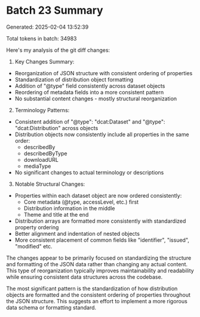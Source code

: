 # Batch 23 Summary

Generated: 2025-02-04 13:52:39

Total tokens in batch: 34983

Here's my analysis of the git diff changes:

1. Key Changes Summary:
- Reorganization of JSON structure with consistent ordering of properties
- Standardization of distribution object formatting
- Addition of "@type" field consistently across dataset objects
- Reordering of metadata fields into a more consistent pattern
- No substantial content changes - mostly structural reorganization

2. Terminology Patterns:
- Consistent addition of "@type": "dcat:Dataset" and "@type": "dcat:Distribution" across objects
- Distribution objects now consistently include all properties in the same order:
  - describedBy
  - describedByType
  - downloadURL
  - mediaType
- No significant changes to actual terminology or descriptions

3. Notable Structural Changes:
- Properties within each dataset object are now ordered consistently:
  - Core metadata (@type, accessLevel, etc.) first
  - Distribution information in the middle
  - Theme and title at the end
- Distribution arrays are formatted more consistently with standardized property ordering
- Better alignment and indentation of nested objects
- More consistent placement of common fields like "identifier", "issued", "modified" etc.

The changes appear to be primarily focused on standardizing the structure and formatting of the JSON data rather than changing any actual content. This type of reorganization typically improves maintainability and readability while ensuring consistent data structures across the codebase.

The most significant pattern is the standardization of how distribution objects are formatted and the consistent ordering of properties throughout the JSON structure. This suggests an effort to implement a more rigorous data schema or formatting standard.